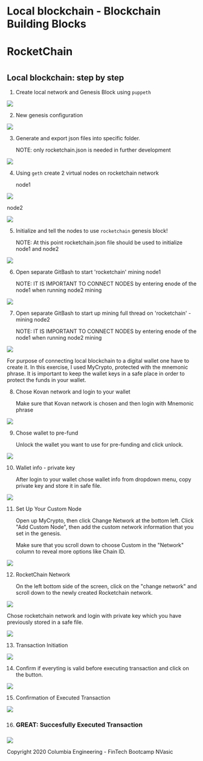 <h1>Local blockchain - Blockchain Building Blocks </h1>

<h1> RocketChain<h1>



<h2>Local blockchain: step by step</h2>


1. <p>Create local network and Genesis Block using <code>puppeth</code></p>


![](https://github.com/NinoslavVasic/RocketChain/blob/master/Screenshots1/1_add_rocketchain_puppeth.png)


2. <p> New genesis configuration </p>


![](https://github.com/NinoslavVasic/RocketChain/blob/master/Screenshots1/2_genesis_conf.png)


3. <p> Generate and export json files into specific folder. <p>
   <p> NOTE: only rocketchain.json is needed in further development</p>


![](https://github.com/NinoslavVasic/RocketChain/blob/master/Screenshots1/3_gen_exp_json.png)


4. <p> Using <code>geth</code> create 2 virtual nodes on rocketchain network <p>
   <p>node1</p>


![](https://github.com/NinoslavVasic/RocketChain/blob/master/Screenshots1/4_cre_node1.png)


   <p> node2 </p>

![](https://github.com/NinoslavVasic/RocketChain/blob/master/Screenshots1/5_cre_node2.png)


5. <p> Initialize and tell the nodes to use <code>rocketchain</code> genesis block! </p>

   <p> NOTE: At this point rocketchain.json file should be used to initialize node1 and node2</p>


![](https://github.com/NinoslavVasic/RocketChain/blob/master/Screenshots1/6_init_node1.png)


6. <p> Open separate GitBash to start 'rocketchain' mining node1 <p>

   <p> NOTE: IT IS IMPORTANT TO CONNECT NODES  by entering enode of the node1 when running node2 mining </p>

![](https://github.com/NinoslavVasic/RocketChain/blob/master/Screenshots1/7_minthread_node1.png)

7. <p> Open separate GitBash to start up mining full thread on 'rocketchain' - mining node2 </p>

   <p> NOTE: IT IS IMPORTANT TO CONNECT NODES  by entering enode of the node1 when running node2 mining</p>

![](https://github.com/NinoslavVasic/RocketChain/blob/master/Screenshots1/8_minthread_node2.png)

   <p> For purpose of connecting local blockchain to a digital wallet one have to create it. In this exercise, I used MyCrypto, protected with the mnemonic phrase. It is important to keep the wallet keys in a safe place in order to protect the funds in your wallet.</p>

8. <p>  Chose Kovan network and login to your wallet </p>
   <p> Make sure that Kovan  network is chosen and then login with Mnemonic phrase</p>


![](https://github.com/NinoslavVasic/RocketChain/blob/master/Screenshots1/9_mycrypto.png)

9. <p> Chose wallet to pre-fund </p>

   <p> Unlock the wallet you want to use for pre-funding and click unlock. </p>

![](https://github.com/NinoslavVasic/RocketChain/blob/master/Screenshots1/10_mn_login.png)

10. <p> Wallet info - private key </p>
    <p> After login to your wallet chose wallet info from dropdown menu, copy private key and store it in safe file.  </p>

![](https://github.com/NinoslavVasic/RocketChain/blob/master/Screenshots1/11_wallet_priv_key.png)

11. <p> Set Up Your Custom Node </p>

    <p> Open up MyCrypto, then click Change Network at the bottom left. Click "Add Custom Node", then add the custom network information that you set in the genesis.</p>

    <p>Make sure that you scroll down to choose Custom in the "Network" column to reveal more options like Chain ID.</p>


![](https://github.com/NinoslavVasic/RocketChain/blob/master/Screenshots1/12_add_custom_node.png)

12. <p> RocketChain Network </p>

    <p> On the left bottom side of the screen, click on the "change network" and scroll down to the newly created Rocketchain network.  </p>

![](https://github.com/NinoslavVasic/RocketChain/blob/master/Screenshots1/13_access_rocch.png)

   
   <p> Chose rocketchain network and login with private key which you have previously stored in a safe file.  </p>

![](https://github.com/NinoslavVasic/RocketChain/blob/master/Screenshots1/13.1_my_crypto_login_pk.PNG)



13. <p> Transaction Initiation </p>


![](https://github.com/NinoslavVasic/RocketChain/blob/master/Screenshots1/14_transaction_initiation.PNG)

14. <p> Confirm if everyting is valid before executing transaction and click on the button. </p>

![](https://github.com/NinoslavVasic/RocketChain/blob/master/Screenshots1/15_confirm_transaction.PNG)


15. <p> Confirmation of Executed Transaction </p>

![](https://github.com/NinoslavVasic/RocketChain/blob/master/Screenshots1/16_transaction_confirmation.PNG)



16. <h3> GREAT: Succesfully Executed Transaction <h3>

![](https://github.com/NinoslavVasic/RocketChain/blob/master/Screenshots1/17_succesfull_transaction.PNG)


<footer>
    
Copyright 2020 Columbia Engineering - FinTech Bootcamp NVasic
    
    
</footer>




